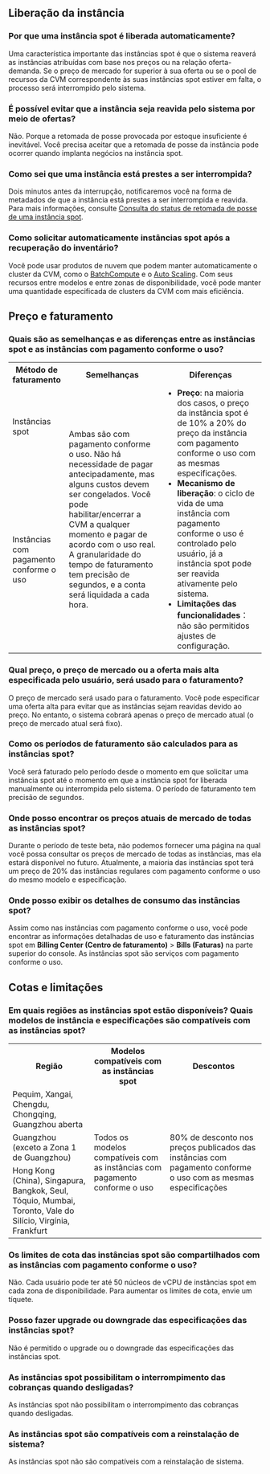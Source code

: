 ## Liberação da instância
### Por que uma instância spot é liberada automaticamente?
Uma característica importante das instâncias spot é que o sistema reaverá as instâncias atribuídas com base nos preços ou na relação oferta-demanda. Se o preço de mercado for superior à sua oferta ou se o pool de recursos da CVM correspondente às suas instâncias spot estiver em falta, o processo será interrompido pelo sistema.

### É possível evitar que a instância seja reavida pelo sistema por meio de ofertas?
Não. Porque a retomada de posse provocada por estoque insuficiente é inevitável. Você precisa aceitar que a retomada de posse da instância pode ocorrer quando implanta negócios na instância spot.

### Como sei que uma instância está prestes a ser interrompida?
Dois minutos antes da interrupção, notificaremos você na forma de metadados de que a instância está prestes a ser interrompida e reavida.
Para mais informações, consulte [Consulta do status de retomada de posse de uma instância spot](https://intl.cloud.tencent.com/document/product/213/32487).

### Como solicitar automaticamente instâncias spot após a recuperação do inventário?
Você pode usar produtos de nuvem que podem manter automaticamente o cluster da CVM, como o [BatchCompute](http://console.cloud.tencent.com/batch/env) e o [Auto Scaling](http://console.cloud.tencent.com/autoscaling). Com seus recursos entre modelos e entre zonas de disponibilidade, você pode manter uma quantidade especificada de clusters da CVM com mais eficiência.

## Preço e faturamento
### Quais são as semelhanças e as diferenças entre as instâncias spot e as instâncias com pagamento conforme o uso?
<table>
	<tr><th style="width: 14%">Método de faturamento</th><th style="width: 43%">Semelhanças</th><th style="width: 43%">Diferenças</th></tr>
	<tr><td>Instâncias spot</td><td rowspan=2>Ambas são com pagamento conforme o uso. Não há necessidade de pagar antecipadamente, mas alguns custos devem ser congelados. Você pode habilitar/encerrar a CVM a qualquer momento e pagar de acordo com o uso real. A granularidade do tempo de faturamento tem precisão de segundos, e a conta será liquidada a cada hora. </td><td rowspan=2><ul  style="margin: 0;"><li><b>Preço</b>: na maioria dos casos, o preço da instância spot é de 10% a 20% do preço da instância com pagamento conforme o uso com as mesmas especificações. </li><li><b>Mecanismo de liberação</b>: o ciclo de vida de uma instância com pagamento conforme o uso é controlado pelo usuário, já a instância spot pode ser reavida ativamente pelo sistema. </li><li><b>Limitações das funcionalidades</b>：não são permitidos ajustes de configuração. </li></ul></td></tr>
	<tr><td>Instâncias com pagamento conforme o uso</td></tr>
</table>

### Qual preço, o preço de mercado ou a oferta mais alta especificada pelo usuário, será usado para o faturamento?
O preço de mercado será usado para o faturamento. Você pode especificar uma oferta alta para evitar que as instâncias sejam reavidas devido ao preço. No entanto, o sistema cobrará apenas o preço de mercado atual (o preço de mercado atual será fixo).

### Como os períodos de faturamento são calculados para as instâncias spot?
Você será faturado pelo período desde o momento em que solicitar uma instância spot até o momento em que a instância spot for liberada manualmente ou interrompida pelo sistema. O período de faturamento tem precisão de segundos.

### Onde posso encontrar os preços atuais de mercado de todas as instâncias spot?
Durante o período de teste beta, não podemos fornecer uma página na qual você possa consultar os preços de mercado de todas as instâncias, mas ela estará disponível no futuro. Atualmente, a maioria das instâncias spot terá um preço de 20% das instâncias regulares com pagamento conforme o uso do mesmo modelo e especificação.

### Onde posso exibir os detalhes de consumo das instâncias spot?
Assim como nas instâncias com pagamento conforme o uso, você pode encontrar as informações detalhadas de uso e faturamento das instâncias spot em **Billing Center (Centro de faturamento)** > **Bills (Faturas)** na parte superior do console. As instâncias spot são serviços com pagamento conforme o uso.

## Cotas e limitações
### Em quais regiões as instâncias spot estão disponíveis? Quais modelos de instância e especificações são compatíveis com as instâncias spot?
<table>
<tr><th>Região</th><th>Modelos compatíveis com as instâncias spot</th><th>Descontos</th></tr>
<tr><td>Pequim, Xangai, Chengdu, Chongqing, Guangzhou aberta</td><td rowspan="4">Todos os modelos compatíveis com as instâncias com pagamento conforme o uso</td><td rowspan="4">80% de desconto nos preços publicados das instâncias com pagamento conforme o uso com as mesmas especificações</td></tr>
<tr><td>Guangzhou (exceto a Zona 1 de Guangzhou)</td></tr>
<tr><td>Hong Kong (China), Singapura, Bangkok, Seul, Tóquio, Mumbai, Toronto, Vale do Silício, Virgínia, Frankfurt</td></tr>
</table>

### Os limites de cota das instâncias spot são compartilhados com as instâncias com pagamento conforme o uso?
Não. Cada usuário pode ter até 50 núcleos de vCPU de instâncias spot em cada zona de disponibilidade. Para aumentar os limites de cota, envie um tíquete.

### Posso fazer upgrade ou downgrade das especificações das instâncias spot?
Não é permitido o upgrade ou o downgrade das especificações das instâncias spot.

### As instâncias spot possibilitam o interrompimento das cobranças quando desligadas?
As instâncias spot não possibilitam o interrompimento das cobranças quando desligadas.

### As instâncias spot são compatíveis com a reinstalação de sistema?
As instâncias spot não são compatíveis com a reinstalação de sistema.
